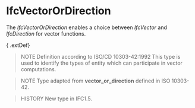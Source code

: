 # IfcVectorOrDirection

The _IfcVectorOrDirection_ enables a choice between _IfcVector_ and _IfcDirection_ for vector functions.

{ .extDef}
> NOTE Definition according to ISO/CD 10303-42:1992
> This type is used to identify the types of entity which can participate in vector computations.

> NOTE Type adapted from **vector_or_direction** defined in ISO 10303-42.

> HISTORY New type in IFC1.5.
